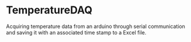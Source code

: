# TemperatureDAQ
Acquiring temperature data from an arduino through serial communication and saving it with an associated time stamp to a Excel file. 
